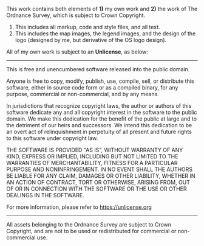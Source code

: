 This work contains both elements of **1)** my own work and **2)** the work of The Ordnance Survey, which is subject to Crown Copyright.

1) This includes all markup, code and style files, and all text.
2) This includes the map images, the legend images, and the design of the logo (designed by me, but derivative of the OS logo design).

All of my own work is subject to an **Unlicense**, as below:

---

This is free and unencumbered software released into the public domain.

Anyone is free to copy, modify, publish, use, compile, sell, or
distribute this software, either in source code form or as a compiled
binary, for any purpose, commercial or non-commercial, and by any
means.

In jurisdictions that recognize copyright laws, the author or authors
of this software dedicate any and all copyright interest in the
software to the public domain. We make this dedication for the benefit
of the public at large and to the detriment of our heirs and
successors. We intend this dedication to be an overt act of
relinquishment in perpetuity of all present and future rights to this
software under copyright law.

THE SOFTWARE IS PROVIDED "AS IS", WITHOUT WARRANTY OF ANY KIND,
EXPRESS OR IMPLIED, INCLUDING BUT NOT LIMITED TO THE WARRANTIES OF
MERCHANTABILITY, FITNESS FOR A PARTICULAR PURPOSE AND NONINFRINGEMENT.
IN NO EVENT SHALL THE AUTHORS BE LIABLE FOR ANY CLAIM, DAMAGES OR
OTHER LIABILITY, WHETHER IN AN ACTION OF CONTRACT, TORT OR OTHERWISE,
ARISING FROM, OUT OF OR IN CONNECTION WITH THE SOFTWARE OR THE USE OR
OTHER DEALINGS IN THE SOFTWARE.

For more information, please refer to <https://unlicense.org>

---

All assets belonging to the Ordnance Survey are subject to Crown Copyright, and are not to be used or redistributed for commercial or non-commercial use.
